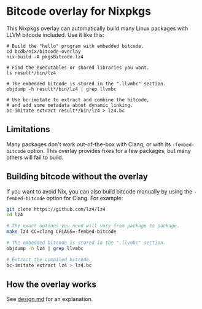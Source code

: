 # Bitcode overlay for Nixpkgs

This Nixpkgs overlay can automatically build many Linux packages with LLVM bitcode included. Use it like this:

```shell
# Build the "hello" program with embedded bitcode.
cd bcdb/nix/bitcode-overlay
nix-build -A pkgsBitcode.lz4

# Find the executables or shared libraries you want.
ls result*/bin/lz4

# The embedded bitcode is stored in the ".llvmbc" section.
objdump -h result*/bin/lz4 | grep llvmbc

# Use bc-imitate to extract and combine the bitcode,
# and add some metadata about dynamic linking.
bc-imitate extract result*/bin/lz4 > lz4.bc
```

## Limitations

Many packages don't work out-of-the-box with Clang, or with its `-fembed-bitcode` option.
This overlay provides fixes for a few packages, but many others will fail to build.

## Building bitcode without the overlay

If you want to avoid Nix, you can also build bitcode manually by using the
`-fembed-bitcode` option for Clang. For example:

```sh
git clone https://github.com/lz4/lz4
cd lz4

# The exact options you need will vary from package to package.
make lz4 CC=clang CFLAGS=-fembed-bitcode

# The embedded bitcode is stored in the ".llvmbc" section.
objdump -h lz4 | grep llvmbc

# Extract the compiled bitcode.
bc-imitate extract lz4 > lz4.bc
```

## How the overlay works

See [design.md](./design.md) for an explanation.
